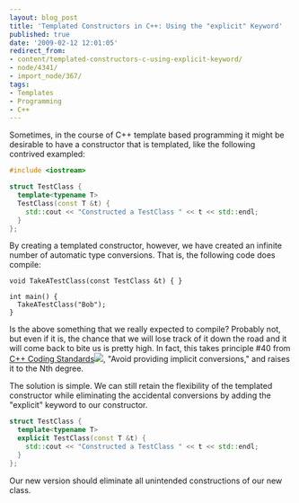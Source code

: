 ```yaml
---
layout: blog_post
title: 'Templated Constructors in C++: Using the "explicit" Keyword'
published: true
date: '2009-02-12 12:01:05'
redirect_from:
- content/templated-constructors-c-using-explicit-keyword/
- node/4341/
- import_node/367/
tags:
- Templates
- Programming
- C++
---
```


Sometimes, in the course of C++ template based programming it might be desirable to have a constructor that is templated, like the following contrived exampled: 

```cpp
#include <iostream>  

struct TestClass {   
  template<typename T>
  TestClass(const T &t) {       
    std::cout << "Constructed a TestClass " << t << std::endl;     
  } 
};
```

By creating a templated constructor, however, we have created an infinite number of automatic type conversions. That is, the following code does compile: 

```
void TakeATestClass(const TestClass &t) { }  

int main() {   
  TakeATestClass("Bob"); 
}
```


Is the above something that we really expected to compile? Probably not, but even if it is, the chance that we will lose track of it down the road and it will come back to bite us is pretty high. In fact, this takes principle \#40 from [C++ Coding Standards](http://www.amazon.com/gp/product/0321113586?ie=UTF8&tag=empcra-20&linkCode=as2&camp=1789&creative=390957&creativeASIN=0321113586)![](http://www.assoc-amazon.com/e/ir?t=empcra-20&l=as2&o=1&a=0321113586), "Avoid providing implicit conversions," and raises it to the Nth degree. 

The solution is simple. We can still retain the flexibility of the templated constructor while eliminating the accidental conversions by adding the "explicit" keyword to our constructor. 

```cpp
struct TestClass {   
  template<typename T>     
  explicit TestClass(const T &t) {       
    std::cout << "Constructed a TestClass " << t << std::endl;     
  } 
};
```

Our new version should eliminate all unintended constructions of our new class.
